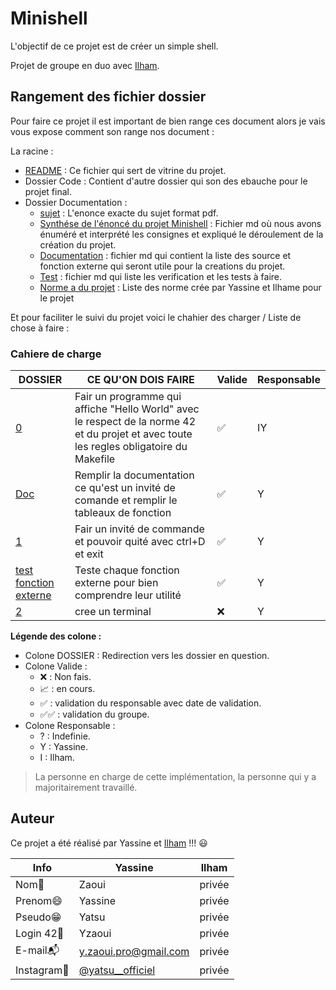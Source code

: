 # Minishell

L'objectif de ce projet est de créer un simple shell.

Projet de groupe en duo avec [Ilham](https://github.com/ouachani-il).

## Rangement des fichier dossier

Pour faire ce projet il est important de bien range ces document alors je vais vous expose comment son range nos document :

La racine :
   - [README](./README.md) : Ce fichier qui sert de vitrine du projet.
   - Dossier Code : Contient d'autre dossier qui son des ebauche pour le projet final.
   - Dossier Documentation :
       - [sujet](./documentation/sujet_enonce.pdf) : L'enonce exacte du sujet format pdf.
       - [Synthése de l'énoncé du projet Minishell](./documentation/Synthése_de_lenonce.md) : Fichier md où nous avons énuméré et interprété les consignes et expliqué le déroulement de la création du projet.
       - [Documentation](./documentation/Documentation.md) : fichier md qui contient la liste des source et fonction externe qui seront utile pour la creations du projet.
       - [Test](./documentation/Test.md) : fichier md qui liste les verification et les tests à faire.
       - [Norme a du projet](./documentation/Norme_Minishell.md) : Liste des norme crée par Yassine et Ilhame pour le projet


Et pour faciliter le suivi du projet voici le chahier des charger / Liste de chose à faire :

### Cahiere de charge


| **DOSSIER** |	**CE QU'ON DOIS FAIRE**	|	**Valide**	|	**Responsable** |
|--|--|--|--|
| [0](./code/0/) | Fair un programme qui affiche "Hello World" avec le respect de la norme 42 et du projet et avec toute les regles obligatoire du Makefile	 | ✅ | IY |
| [Doc](./documentation/Documentation.md#un-invité-de-commande) | Remplir la documentation ce qu'est un invité de comande et remplir le tableaux de fonction	 | ✅ | Y |
| [1](./code/1/) | Fair un invité de commande et pouvoir quité avec ctrl+D et exit	 | ✅ | Y |
| [test fonction externe](./code/test_ft/) | Teste chaque fonction externe pour bien comprendre leur utilité	 | ✅ | Y |
| [2](./code/2/) | cree un terminal | ❌ | Y |

**Légende des colone :**
- Colone DOSSIER : Redirection vers les dossier en question.
- Colone Valide :
    - ❌ : Non fais.
    - 📈 : en cours.
    - ✅ : validation du responsable avec date de validation.
    - ✅✅ : validation du groupe.
- Colone Responsable :
    - ? : Indefinie.
    - Y : Yassine.
    - I : Ilham.
> La personne en charge de cette implémentation, la personne qui y a majoritairement travaillé.

## Auteur

Ce projet a été réalisé par Yassine et [Ilham](https://github.com/ouachani-il) !!! :smiley:

| Info          | Yassine                                                              | Ilham  |
| ------------- | -------------------------------------------------------------------- | ------ |
| Nom👋         | Zaoui                                                                | privée |
| Prenom😄      | Yassine                                                              | privée |
| Pseudo😁      | Yatsu                                                                | privée |
| Login 42🏫    | Yzaoui                                                               | privée |
| E-mail📬      | y.zaoui.pro@gmail.com                                                | privée |
| Instagram📸   | [@yatsu__officiel](https://www.instagram.com/yatsu__officiel/)       | privée |
